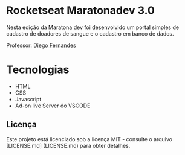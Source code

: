 # Rocketseat Maratonadev 3.0

Nesta edição da Maratona dev foi desenvolvido um portal simples de cadastro de doadores de sangue e o cadastro em banco de dados.

Professor: [Diego Fernandes](https://github.com/diego3g)

# Tecnologias
* HTML
* CSS
* Javascript
* Ad-on live Server do VSCODE

## Licença

Este projeto está licenciado sob a licença MIT - consulte o arquivo [LICENSE.md] (LICENSE.md) para obter detalhes.
